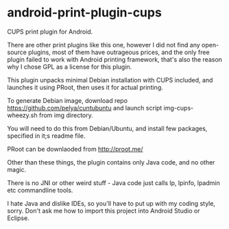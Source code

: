 android-print-plugin-cups
=========================

CUPS print plugin for Android.

There are other print plugins like this one, however I did not find any open-source plugins,
most of them have outrageous prices, and the only free plugin failed to work with Android printing framework,
that's also the reason why I chose GPL as a license for this plugin.

This plugin unpacks minimal Debian installation with CUPS included,
and launches it using PRoot, then uses it for actual printing.

To generate Debian image, download repo https://github.com/pelya/cuntubuntu
and launch script img-cups-wheezy.sh from img directory.

You will need to do this from Debian/Ubuntu, and install few packages, specified in it;s readme file.

PRoot can be downlaoded from http://proot.me/

Other than these things, the plugin contains only Java code, and no other magic.

There is no JNI or other weird stuff - Java code just calls lp, lpinfo, lpadmin etc commandline tools.

I hate Java and dislike IDEs, so you'll have to put up with my coding style, sorry.
Don't ask me how to import this project into Android Studio or Eclipse.
